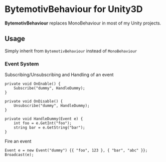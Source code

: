 BytemotivBehaviour for Unity3D
======
**BytemotivBehaviour** replaces MonoBehaviour in most of my Unity projects.

## Usage

Simply inherit from `BytemotivBehaviour` instead of `MonoBehaviour`

### Event System

Subscribing/Unsubscribing and Handling of an event
```
private void OnEnable() {
    Subscribe("dummy", HandleDummy);
}

private void OnDisable() {
    Unsubscribe("dummy", HandleDummy);
}

private void HandleDummy(Event e) {
    int foo = e.GetInt("foo");
    string bar = e.GetString("bar");
}
```

Fire an event
```
Event e = new Event("dummy") {{ "foo", 123 }, { "bar", "abc" }};
Broadcast(e);
```
